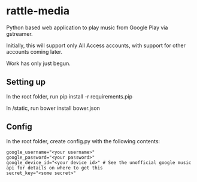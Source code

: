 # rattle-media
Python based web application to play music from Google Play via gstreamer.

Initially, this will support only All Access accounts, with support for other accounts coming later.

Work has only just begun.


Setting up
-------------------------------
In the root folder, run pip install -r requirements.pip

In /static, run bower install bower.json


Config
-------------------------------
In the root folder, create config.py with the following contents:

    google_username="<your username>"
    google_password="<your password>"
    google_device_id="<your device id>" # See the unofficial google music api for details on where to get this
    secret_key="<some secret>"
